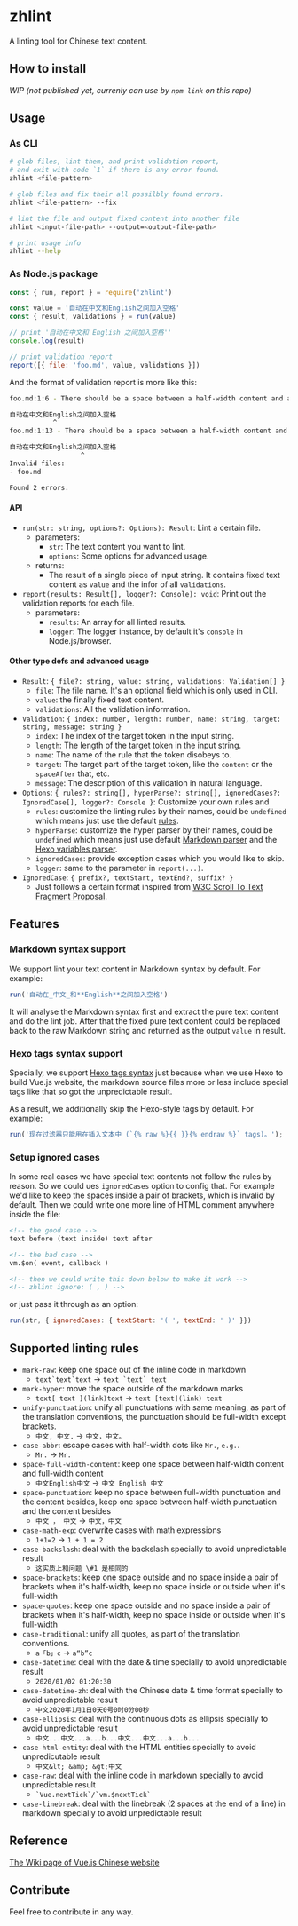 # zhlint

A linting tool for Chinese text content.

## How to install

_WIP (not published yet, currenly can use by `npm link` on this repo)_

## Usage

### As CLI

```bash
# glob files, lint them, and print validation report,
# and exit with code `1` if there is any error found. 
zhlint <file-pattern>

# glob files and fix their all possilbly found errors.
zhlint <file-pattern> --fix

# lint the file and output fixed content into another file
zhlint <input-file-path> --output=<output-file-path>

# print usage info
zhlint --help
```

### As Node.js package

```js
const { run, report } = require('zhlint')

const value = '自动在中文和English之间加入空格'
const { result, validations } = run(value)

// print '自动在中文和 English 之间加入空格''
console.log(result)

// print validation report
report([{ file: 'foo.md', value, validations }])
```

And the format of validation report is more like this:

```bash
foo.md:1:6 - There should be a space between a half-width content and a full-width content

自动在中文和English之间加入空格
           ^
foo.md:1:13 - There should be a space between a half-width content and a full-width content

自动在中文和English之间加入空格
                  ^
Invalid files:
- foo.md

Found 2 errors.
```

#### API

- `run(str: string, options?: Options): Result`: Lint a certain file.
    - parameters:
        - `str`: The text content you want to lint.
        - `options`: Some options for advanced usage.
    - returns:
        - The result of a single piece of input string. It contains fixed text content as `value` and the infor of all `validations`.
- `report(results: Result[], logger?: Console): void`: Print out the validation reports for each file.
    - parameters:
        - `results`: An array for all linted results.
        - `logger`: The logger instance, by default it's `console` in Node.js/browser.

#### Other type defs and advanced usage

- `Result`: `{ file?: string, value: string, validations: Validation[] }`
    - `file`: The file name. It's an optional field which is only used in CLI.
    - `value`: the finally fixed text content.
    - `validations`: All the validation information.
- `Validation`: `{ index: number, length: number, name: string, target: string, message: string }`
  - `index`: The index of the target token in the input string.
  - `length`: The length of the target token in the input string.
  - `name`: The name of the rule that the token disobeys to.
  - `target`: The target part of the target token, like the `content` or the `spaceAfter` that, etc.
  - `message`: The description of this validation in natural language.
- `Options`: `{ rules?: string[], hyperParse?: string[], ignoredCases?: IgnoredCase[], logger?: Console }`: Customize your own rules and 
    - `rules`: customize the linting rules by their names, could be `undefined` which means just use the default [rules](./src/rules).
    - `hyperParse`: customize the hyper parser by their names, could be `undefined` which means just use default [Markdown parser](./src/parsers) and the [Hexo variables parser](./src/parsers).
    - `ignoredCases`: provide exception cases which you would like to skip.
    - `logger`: same to the parameter in `report(...)`.
- `IgnoredCase`: `{ prefix?, textStart, textEnd?, suffix? }`
    - Just follows a certain format inspired from [W3C Scroll To Text Fragment Proposal](https://github.com/WICG/ScrollToTextFragment).

## Features

### Markdown syntax support

We support lint your text content in Markdown syntax by default. For example:

```js
run('自动在_中文_和**English**之间加入空格')
```

It will analyse the Markdown syntax first and extract the pure text content and do the lint job. After that the fixed pure text content could be replaced back to the raw Markdown string and returned as the output `value` in result.

### Hexo tags syntax support

Specially, we support [Hexo tags syntax](https://hexo.io/docs/tag-plugins) just because when we use Hexo to build Vue.js website, the markdown source files more or less include special tags like that so got the unpredictable result.

As a result, we additionally skip the Hexo-style tags by default. For example:

```js
run('现在过滤器只能用在插入文本中 (`{% raw %}{{ }}{% endraw %}` tags)。');
``` 

### Setup ignored cases

In some real cases we have special text contents not follow the rules by reason. So we could ues `ignoredCases` option to config that. For example we'd like to keep the spaces inside a pair of brackets, which is invalid by default. Then we could write one more line of HTML comment anywhere inside the file:

```md
<!-- the good case -->
text before (text inside) text after

<!-- the bad case -->
vm.$on( event, callback )

<!-- then we could write this down below to make it work -->
<!-- zhlint ignore: ( , ) -->
```

or just pass it through as an option:

```js
run(str, { ignoredCases: { textStart: '( ', textEnd: ' )' }})
```

## Supported linting rules

- `mark-raw`: keep one space out of the inline code in markdown
    - ``text`text`text`` -> ``text `text` text``
- `mark-hyper`: move the space outside of the markdown marks
    - `text[ text ](link)text` -> `text [text](link) text`
- `unify-punctuation`: unify all punctuations with same meaning, as part of the translation conventions, the punctuation should be full-width except brackets.
    - `中文, 中文.` -> `中文，中文。`
- `case-abbr`: escape cases with half-width dots like `Mr.`, `e.g.`.
    - `Mr.` -> `Mr.`
- `space-full-width-content`: keep one space between half-width content and full-width content
    - `中文English中文` -> `中文 English 中文`
- `space-punctuation`: keep no space between full-width punctuation and the content besides, keep one space between half-width punctuation and the content besides
    - `中文 ， 中文` -> `中文，中文`
- `case-math-exp`: overwrite cases with math expressions
    - `1+1=2` -> `1 + 1 = 2`
- `case-backslash`: deal with the backslash specially to avoid unpredictable result
    - `这实质上和问题 \#1 是相同的`
- `space-brackets`: keep one space outside and no space inside a pair of brackets when it's half-width, keep no space inside or outside when it's full-width
- `space-quotes`: keep one space outside and no space inside a pair of brackets when it's half-width, keep no space inside or outside when it's full-width
- `case-traditional`: unify all quotes, as part of the translation conventions.
    - `a「b」c` -> `a“b”c`
- `case-datetime`: deal with the date & time specially to avoid unpredictable result
    - `2020/01/02 01:20:30`
- `case-datetime-zh`: deal with the Chinese date & time format specially to avoid unpredictable result
    - `中文2020年1月1日0天0号0时0分00秒`
- `case-ellipsis`: deal with the continuous dots as ellipsis specially to avoid unpredictable result
    - `中文...中文...a...b...中文...中文...a...b...`
- `case-html-entity`: deal with the HTML entities specially to avoid unpredicutable result
    - `中文&lt; &amp; &gt;中文`
- `case-raw`: deal with the inline code in markdown specially to avoid unpredictable result
    - `` `Vue.nextTick`/`vm.$nextTick` ``
- `case-linebreak`: deal with the linebreak (2 spaces at the end of a line) in markdown specially to avoid unpredictable result

## Reference

[The Wiki page of Vue.js Chinese website](https://github.com/vuejs/cn.vuejs.org/wiki)

## Contribute

Feel free to contribute in any way.
